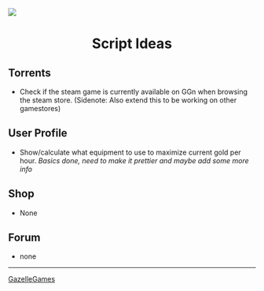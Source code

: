<img src="https://external-content.duckduckgo.com/iu/?u=https%3A%2F%2Fptpimg.me%2Fopjt39.png&f=1&nofb=1&ipt=4146fe0ac1a482b2ea4a77df5e6bc1126e002f492cee7471733ac432e53226ff&ipo=images">

# <center>Script Ideas</center>

## Torrents
* Check if the steam game is currently available on GGn when browsing the steam store. (Sidenote: Also extend this to be working on other gamestores)

## User Profile
* Show/calculate what equipment to use to maximize current gold per hour. *Basics done, need to make it prettier and maybe add some more info*

## Shop
* None

## Forum
* none

---

[GazelleGames](https://gazellegames.net)
